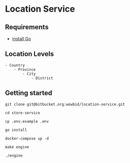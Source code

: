 # Location Service

## Requirements

- [install Go](https://golang.org/doc/install)


## Location Levels

```
- Country
    - Province
        - City
            - District
```


## Getting started

```
git clone git@bitbucket.org:wowbid/location-service.git

cd store-service

cp .env.example .env

go install

docker-compose up -d

make engine

./engine
```
